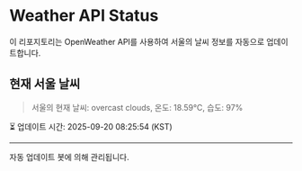 
# Weather API Status

이 리포지토리는 OpenWeather API를 사용하여 서울의 날씨 정보를 자동으로 업데이트합니다.

## 현재 서울 날씨
> 서울의 현재 날씨: overcast clouds, 온도: 18.59°C, 습도: 97%

⏳ 업데이트 시간: 2025-09-20 08:25:54 (KST)

---
자동 업데이트 봇에 의해 관리됩니다.

